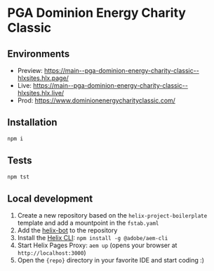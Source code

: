# PGA Dominion Energy Charity Classic

## Environments
- Preview: https://main--pga-dominion-energy-charity-classic--hlxsites.hlx.page/
- Live: https://main--pga-dominion-energy-charity-classic--hlxsites.hlx.live/
- Prod: https://www.dominionenergycharityclassic.com/

## Installation

```sh
npm i
```

## Tests

```sh
npm tst
```

## Local development

1. Create a new repository based on the `helix-project-boilerplate` template and add a mountpoint in the `fstab.yaml`
1. Add the [helix-bot](https://github.com/apps/helix-bot) to the repository
1. Install the [Helix CLI](https://github.com/adobe/helix-cli): `npm install -g @adobe/aem-cli`
1. Start Helix Pages Proxy: `aem up` (opens your browser at `http://localhost:3000`)
1. Open the `{repo}` directory in your favorite IDE and start coding :)
